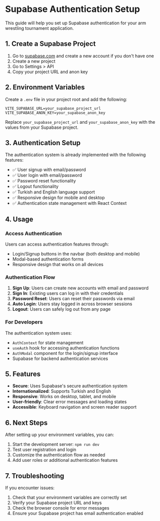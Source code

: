 # Supabase Authentication Setup

This guide will help you set up Supabase authentication for your arm wrestling tournament application.

## 1. Create a Supabase Project

1. Go to [supabase.com](https://supabase.com) and create a new account if you don't have one
2. Create a new project
3. Go to Settings > API
4. Copy your project URL and anon key

## 2. Environment Variables

Create a `.env` file in your project root and add the following:

```env
VITE_SUPABASE_URL=your_supabase_project_url
VITE_SUPABASE_ANON_KEY=your_supabase_anon_key
```

Replace `your_supabase_project_url` and `your_supabase_anon_key` with the values from your Supabase project.

## 3. Authentication Setup

The authentication system is already implemented with the following features:

- ✅ User signup with email/password
- ✅ User login with email/password
- ✅ Password reset functionality
- ✅ Logout functionality
- ✅ Turkish and English language support
- ✅ Responsive design for mobile and desktop
- ✅ Authentication state management with React Context

## 4. Usage

### Access Authentication

Users can access authentication features through:

- Login/Signup buttons in the navbar (both desktop and mobile)
- Modal-based authentication forms
- Responsive design that works on all devices

### Authentication Flow

1. **Sign Up**: Users can create new accounts with email and password
2. **Sign In**: Existing users can log in with their credentials
3. **Password Reset**: Users can reset their passwords via email
4. **Auto Login**: Users stay logged in across browser sessions
5. **Logout**: Users can safely log out from any page

### For Developers

The authentication system uses:

- `AuthContext` for state management
- `useAuth` hook for accessing authentication functions
- `AuthModal` component for the login/signup interface
- Supabase for backend authentication services

## 5. Features

- **Secure**: Uses Supabase's secure authentication system
- **Internationalized**: Supports Turkish and English
- **Responsive**: Works on desktop, tablet, and mobile
- **User-friendly**: Clear error messages and loading states
- **Accessible**: Keyboard navigation and screen reader support

## 6. Next Steps

After setting up your environment variables, you can:

1. Start the development server: `npm run dev`
2. Test user registration and login
3. Customize the authentication flow as needed
4. Add user roles or additional authentication features

## 7. Troubleshooting

If you encounter issues:

1. Check that your environment variables are correctly set
2. Verify your Supabase project URL and keys
3. Check the browser console for error messages
4. Ensure your Supabase project has email authentication enabled

